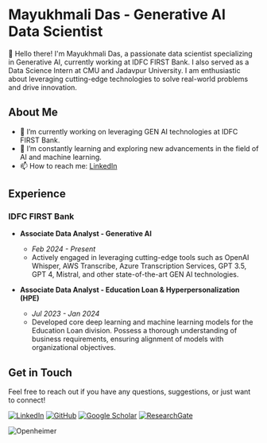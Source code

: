 # Mayukhmali Das - Generative AI Data Scientist

👋 Hello there! I'm Mayukhmali Das, a passionate data scientist specializing in Generative AI, currently working at IDFC FIRST Bank. I also served as a Data Science Intern at CMU and Jadavpur University. I am enthusiastic about leveraging cutting-edge technologies to solve real-world problems and drive innovation.

## About Me

- 🔭 I’m currently working on leveraging GEN AI technologies at IDFC FIRST Bank.
- 🌱 I’m constantly learning and exploring new advancements in the field of AI and machine learning.
- 📫 How to reach me: [LinkedIn](https://www.linkedin.com/in/mayukhmali-das/)

## Experience

### IDFC FIRST Bank
- **Associate Data Analyst - Generative AI**
  - *Feb 2024 - Present*
  - Actively engaged in leveraging cutting-edge tools such as OpenAI Whisper, AWS Transcribe, Azure Transcription Services, GPT 3.5, GPT 4, Mistral, and other state-of-the-art GEN AI technologies.

- **Associate Data Analyst - Education Loan & Hyperpersonalization (HPE)**
  - *Jul 2023 - Jan 2024*
  - Developed core deep learning and machine learning models for the Education Loan division. Possess a thorough understanding of business requirements, ensuring alignment of models with organizational objectives.


## Get in Touch

Feel free to reach out if you have any questions, suggestions, or just want to connect!

[![LinkedIn](https://img.shields.io/badge/-LinkedIn-blue?style=flat-square&logo=Linkedin&logoColor=white&link=https://www.linkedin.com/in/mayukhmali-das/)](https://www.linkedin.com/in/mayukhmali-das/)
[![GitHub](https://img.shields.io/badge/-GitHub-black?style=flat-square&logo=GitHub&logoColor=white&link=https://github.com/mayukhmali-das)](https://github.com/mayukhmali-das/)
[![Google Scholar](https://img.shields.io/badge/-Google%20Scholar-blue?style=flat-square&logo=Google%20Scholar&logoColor=white&link=https://scholar.google.com/citations?user=YOUR_ID_HERE)](https://scholar.google.com/citations?user=YOUR_ID_HERE)
[![ResearchGate](https://img.shields.io/badge/-ResearchGate-blue?style=flat-square&logo=ResearchGate&logoColor=white&link=https://www.researchgate.net/profile/YOUR_PROFILE_ID)](https://www.researchgate.net/profile/YOUR_PROFILE_ID)

![Openheimer](https://media.giphy.com/media/l4JyOCNEsULMlYgWS/giphy.gif)
